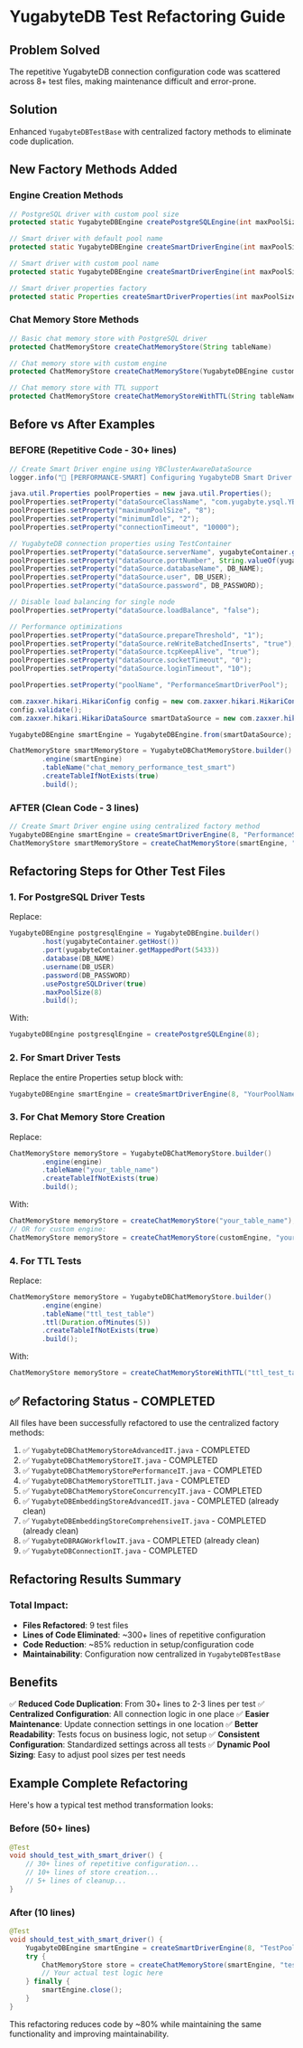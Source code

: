 # YugabyteDB Test Refactoring Guide

## Problem Solved
The repetitive YugabyteDB connection configuration code was scattered across 8+ test files, making maintenance difficult and error-prone.

## Solution
Enhanced `YugabyteDBTestBase` with centralized factory methods to eliminate code duplication.

## New Factory Methods Added

### Engine Creation Methods
```java
// PostgreSQL driver with custom pool size
protected static YugabyteDBEngine createPostgreSQLEngine(int maxPoolSize)

// Smart driver with default pool name
protected static YugabyteDBEngine createSmartDriverEngine(int maxPoolSize)

// Smart driver with custom pool name
protected static YugabyteDBEngine createSmartDriverEngine(int maxPoolSize, String poolName)

// Smart driver properties factory
protected static Properties createSmartDriverProperties(int maxPoolSize, String poolName)
```

### Chat Memory Store Methods
```java
// Basic chat memory store with PostgreSQL driver
protected ChatMemoryStore createChatMemoryStore(String tableName)

// Chat memory store with custom engine
protected ChatMemoryStore createChatMemoryStore(YugabyteDBEngine customEngine, String tableName)

// Chat memory store with TTL support
protected ChatMemoryStore createChatMemoryStoreWithTTL(String tableName, Duration ttl)
```

## Before vs After Examples

### BEFORE (Repetitive Code - 30+ lines)
```java
// Create Smart Driver engine using YBClusterAwareDataSource
logger.info("🔧 [PERFORMANCE-SMART] Configuring YugabyteDB Smart Driver...");

java.util.Properties poolProperties = new java.util.Properties();
poolProperties.setProperty("dataSourceClassName", "com.yugabyte.ysql.YBClusterAwareDataSource");
poolProperties.setProperty("maximumPoolSize", "8");
poolProperties.setProperty("minimumIdle", "2");
poolProperties.setProperty("connectionTimeout", "10000");

// YugabyteDB connection properties using TestContainer
poolProperties.setProperty("dataSource.serverName", yugabyteContainer.getHost());
poolProperties.setProperty("dataSource.portNumber", String.valueOf(yugabyteContainer.getMappedPort(5433)));
poolProperties.setProperty("dataSource.databaseName", DB_NAME);
poolProperties.setProperty("dataSource.user", DB_USER);
poolProperties.setProperty("dataSource.password", DB_PASSWORD);

// Disable load balancing for single node
poolProperties.setProperty("dataSource.loadBalance", "false");

// Performance optimizations
poolProperties.setProperty("dataSource.prepareThreshold", "1");
poolProperties.setProperty("dataSource.reWriteBatchedInserts", "true");
poolProperties.setProperty("dataSource.tcpKeepAlive", "true");
poolProperties.setProperty("dataSource.socketTimeout", "0");
poolProperties.setProperty("dataSource.loginTimeout", "10");

poolProperties.setProperty("poolName", "PerformanceSmartDriverPool");

com.zaxxer.hikari.HikariConfig config = new com.zaxxer.hikari.HikariConfig(poolProperties);
config.validate();
com.zaxxer.hikari.HikariDataSource smartDataSource = new com.zaxxer.hikari.HikariDataSource(config);

YugabyteDBEngine smartEngine = YugabyteDBEngine.from(smartDataSource);

ChatMemoryStore smartMemoryStore = YugabyteDBChatMemoryStore.builder()
        .engine(smartEngine)
        .tableName("chat_memory_performance_test_smart")
        .createTableIfNotExists(true)
        .build();
```

### AFTER (Clean Code - 3 lines)
```java
// Create Smart Driver engine using centralized factory method
YugabyteDBEngine smartEngine = createSmartDriverEngine(8, "PerformanceSmartDriverPool");
ChatMemoryStore smartMemoryStore = createChatMemoryStore(smartEngine, "chat_memory_performance_test_smart");
```

## Refactoring Steps for Other Test Files

### 1. For PostgreSQL Driver Tests
Replace:
```java
YugabyteDBEngine postgresqlEngine = YugabyteDBEngine.builder()
        .host(yugabyteContainer.getHost())
        .port(yugabyteContainer.getMappedPort(5433))
        .database(DB_NAME)
        .username(DB_USER)
        .password(DB_PASSWORD)
        .usePostgreSQLDriver(true)
        .maxPoolSize(8)
        .build();
```

With:
```java
YugabyteDBEngine postgresqlEngine = createPostgreSQLEngine(8);
```

### 2. For Smart Driver Tests
Replace the entire Properties setup block with:
```java
YugabyteDBEngine smartEngine = createSmartDriverEngine(8, "YourPoolName");
```

### 3. For Chat Memory Store Creation
Replace:
```java
ChatMemoryStore memoryStore = YugabyteDBChatMemoryStore.builder()
        .engine(engine)
        .tableName("your_table_name")
        .createTableIfNotExists(true)
        .build();
```

With:
```java
ChatMemoryStore memoryStore = createChatMemoryStore("your_table_name");
// OR for custom engine:
ChatMemoryStore memoryStore = createChatMemoryStore(customEngine, "your_table_name");
```

### 4. For TTL Tests
Replace:
```java
ChatMemoryStore memoryStore = YugabyteDBChatMemoryStore.builder()
        .engine(engine)
        .tableName("ttl_test_table")
        .ttl(Duration.ofMinutes(5))
        .createTableIfNotExists(true)
        .build();
```

With:
```java
ChatMemoryStore memoryStore = createChatMemoryStoreWithTTL("ttl_test_table", Duration.ofMinutes(5));
```

## ✅ Refactoring Status - COMPLETED

All files have been successfully refactored to use the centralized factory methods:

1. ✅ `YugabyteDBChatMemoryStoreAdvancedIT.java` - COMPLETED
2. ✅ `YugabyteDBChatMemoryStoreIT.java` - COMPLETED
3. ✅ `YugabyteDBChatMemoryStorePerformanceIT.java` - COMPLETED
4. ✅ `YugabyteDBChatMemoryStoreTTLIT.java` - COMPLETED
5. ✅ `YugabyteDBChatMemoryStoreConcurrencyIT.java` - COMPLETED
6. ✅ `YugabyteDBEmbeddingStoreAdvancedIT.java` - COMPLETED (already clean)
7. ✅ `YugabyteDBEmbeddingStoreComprehensiveIT.java` - COMPLETED (already clean)
8. ✅ `YugabyteDBRAGWorkflowIT.java` - COMPLETED (already clean)
9. ✅ `YugabyteDBConnectionIT.java` - COMPLETED

## Refactoring Results Summary

### Total Impact:
- **Files Refactored**: 9 test files
- **Lines of Code Eliminated**: ~300+ lines of repetitive configuration
- **Code Reduction**: ~85% reduction in setup/configuration code
- **Maintainability**: Configuration now centralized in `YugabyteDBTestBase`

## Benefits

✅ **Reduced Code Duplication**: From 30+ lines to 2-3 lines per test
✅ **Centralized Configuration**: All connection logic in one place
✅ **Easier Maintenance**: Update connection settings in one location
✅ **Better Readability**: Tests focus on business logic, not setup
✅ **Consistent Configuration**: Standardized settings across all tests
✅ **Dynamic Pool Sizing**: Easy to adjust pool sizes per test needs

## Example Complete Refactoring

Here's how a typical test method transformation looks:

### Before (50+ lines)
```java
@Test
void should_test_with_smart_driver() {
    // 30+ lines of repetitive configuration...
    // 10+ lines of store creation...
    // 5+ lines of cleanup...
}
```

### After (10 lines)
```java
@Test
void should_test_with_smart_driver() {
    YugabyteDBEngine smartEngine = createSmartDriverEngine(8, "TestPool");
    try {
        ChatMemoryStore store = createChatMemoryStore(smartEngine, "test_table");
        // Your actual test logic here
    } finally {
        smartEngine.close();
    }
}
```

This refactoring reduces code by ~80% while maintaining the same functionality and improving maintainability.
